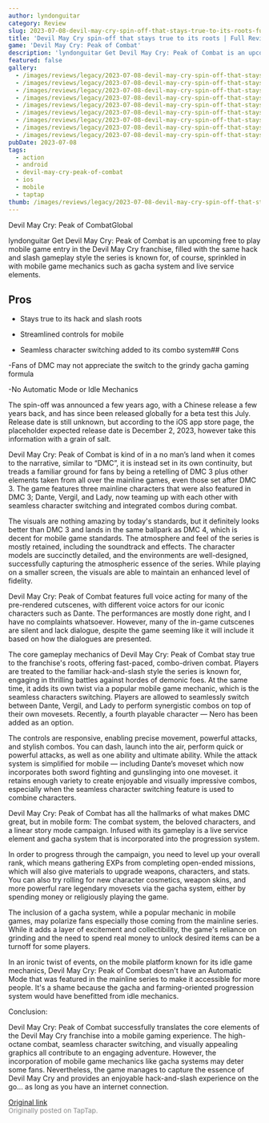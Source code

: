 ```yaml
---
author: lyndonguitar
category: Review
slug: 2023-07-08-devil-may-cry-spin-off-that-stays-true-to-its-roots-full-review-devil-may-cry-peak-of
title: 'Devil May Cry spin-off that stays true to its roots | Full Review - Devil May Cry: Peak of Combat'
game: 'Devil May Cry: Peak of Combat'
description: 'lyndonguitar Get Devil May Cry: Peak of Combat is an upcoming free to play mobile game entry in the Devil May Cry franchise, filled with the same hack and slash gameplay style the series is known for, of course, sprinkled in with mobile game mechanics such as gacha system and live service elements.'
featured: false
gallery:
  - /images/reviews/legacy/2023-07-08-devil-may-cry-spin-off-that-stays-true-to-its-roots--full-review---devil-may-cry-peak-of--0.avif
  - /images/reviews/legacy/2023-07-08-devil-may-cry-spin-off-that-stays-true-to-its-roots--full-review---devil-may-cry-peak-of--1.avif
  - /images/reviews/legacy/2023-07-08-devil-may-cry-spin-off-that-stays-true-to-its-roots--full-review---devil-may-cry-peak-of--2.avif
  - /images/reviews/legacy/2023-07-08-devil-may-cry-spin-off-that-stays-true-to-its-roots--full-review---devil-may-cry-peak-of--3.avif
  - /images/reviews/legacy/2023-07-08-devil-may-cry-spin-off-that-stays-true-to-its-roots--full-review---devil-may-cry-peak-of--4.avif
  - /images/reviews/legacy/2023-07-08-devil-may-cry-spin-off-that-stays-true-to-its-roots--full-review---devil-may-cry-peak-of--5.avif
  - /images/reviews/legacy/2023-07-08-devil-may-cry-spin-off-that-stays-true-to-its-roots--full-review---devil-may-cry-peak-of--6.avif
  - /images/reviews/legacy/2023-07-08-devil-may-cry-spin-off-that-stays-true-to-its-roots--full-review---devil-may-cry-peak-of--7.avif
  - /images/reviews/legacy/2023-07-08-devil-may-cry-spin-off-that-stays-true-to-its-roots--full-review---devil-may-cry-peak-of--8.avif
pubDate: 2023-07-08
tags:
  - action
  - android
  - devil-may-cry-peak-of-combat
  - ios
  - mobile
  - taptap
thumb: /images/reviews/legacy/2023-07-08-devil-may-cry-spin-off-that-stays-true-to-its-roots--full-review---devil-may-cry-peak-of--0.avif
---
```


Devil May Cry: Peak of CombatGlobal

lyndonguitar
Get
Devil May Cry: Peak of Combat is an upcoming free to play mobile game entry in the Devil May Cry franchise, filled with the same hack and slash gameplay style the series is known for, of course, sprinkled in with mobile game mechanics such as gacha system and live service elements.




## Pros



- Stays true to its hack and slash roots


- Streamlined controls for mobile


- Seamless character switching added to its combo system## Cons


-Fans of DMC may not appreciate the switch to the grindy gacha gaming formula

-No Automatic Mode or Idle Mechanics

The spin-off was announced a few years ago, with a Chinese release a few years back, and has since been released globally for a beta test this July. Release date is still unknown, but according to the iOS app store page, the placeholder expected release date is December 2, 2023, however take this information with a grain of salt.

Devil May Cry: Peak of Combat is kind of in a no man’s land when it comes to the narrative, similar to “DMC”, it is instead set in its own continuity, but treads a familiar ground for fans by being a retelling of DMC 3 plus other elements taken from all over the mainline games, even those set after DMC 3. The game features three mainline characters that were also featured in DMC 3; Dante, Vergil, and Lady, now teaming up with each other with seamless character switching and integrated combos during combat.

The visuals are nothing amazing by today's standards, but it definitely looks better than DMC 3 and lands in the same ballpark as DMC 4, which is decent for mobile game standards. The atmosphere and feel of the series is mostly retained, including the soundtrack and effects. The character models are succinctly detailed, and the environments are well-designed, successfully capturing the atmospheric essence of the series. While playing on a smaller screen, the visuals are able to maintain an enhanced level of fidelity.

Devil May Cry: Peak of Combat features full voice acting for many of the pre-rendered cutscenes, with different voice actors for our iconic characters such as Dante. The performances are mostly done right, and I have no complaints whatsoever. However, many of the in-game cutscenes are silent and lack dialogue, despite the game seeming like it will include it based on how the dialogues are presented.

The core gameplay mechanics of Devil May Cry: Peak of Combat stay true to the franchise's roots, offering fast-paced, combo-driven combat. Players are treated to the familiar hack-and-slash style the series is known for, engaging in thrilling battles against hordes of demonic foes. At the same time, it adds its own twist via a popular mobile game mechanic, which is the seamless characters switching. Players are allowed to seamlessly switch between Dante, Vergil, and Lady to perform synergistic combos on top of their own movesets. Recently, a fourth playable character — Nero  has been added as an option.

The controls are responsive, enabling precise movement, powerful attacks, and stylish combos. You can dash, launch into the air, perform quick or powerful attacks, as well as one ability and ultimate ability. While the attack system is simplified for mobile — including Dante’s moveset which now incorporates both sword fighting and gunslinging into one moveset. it retains enough variety to create enjoyable and visually impressive combos, especially when the seamless character switching feature is used to combine characters.

Devil May Cry: Peak of Combat has all the hallmarks of what makes DMC great, but in mobile form: The combat system, the beloved characters, and a linear story mode campaign. Infused with its gameplay is a live service element and gacha system that is incorporated into the progression system.

In order to progress through the campaign, you need to level up your overall rank, which means gathering EXPs from completing open-ended missions, which will also give materials to upgrade weapons, characters, and stats. You can also try rolling for new character cosmetics, weapon skins, and more powerful rare legendary movesets via the gacha system, either by spending money or religiously playing the game.

The inclusion of a gacha system, while a popular mechanic in mobile games, may polarize fans especially those coming from the mainline series. While it adds a layer of excitement and collectibility, the game's reliance on grinding and the need to spend real money to unlock desired items can be a turnoff for some players.

In an ironic twist of events, on the mobile platform known for its idle game mechanics, Devil May Cry: Peak of Combat doesn't have an Automatic Mode that was featured in the mainline series to make it accessible for more people. It's a shame because the gacha and farming-oriented progression system would have benefitted from idle mechanics.

Conclusion:

Devil May Cry: Peak of Combat successfully translates the core elements of the Devil May Cry franchise into a mobile gaming experience. The high-octane combat, seamless character switching, and visually appealing graphics all contribute to an engaging adventure. However, the incorporation of mobile game mechanics like gacha systems may deter some fans. Nevertheless, the game manages to capture the essence of Devil May Cry and provides an enjoyable hack-and-slash experience on the go… as long as you have an internet connection.

[Original link](https://m.taptap.io/post/5966260?share_id=cbd912929c7c&utm_medium=share&utm_source=discord)<br><span style="font-size: 0.95em; color: #888;">Originally posted on TapTap.</span>